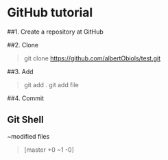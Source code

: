 # GitHub tutorial
##1. Create a repository at GitHub

##2. Clone
>git clone https://github.com/albertObiols/test.git

##3. Add
>git add .
>git add file

##4. Commit 
>
>


## Git Shell
~modified files

>[master +0 ~1 -0]
